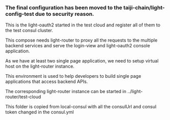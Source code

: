 ### The final configuration has been moved to the taiji-chain/light-config-test due to security reason.

This is the light-oauth2 started in the test cloud and register all of them to the test consul cluster. 

This compose needs light-router to proxy all the requests to the multiple backend services and serve the login-view and light-oauth2 console application. 

As we have at least two single page application, we need to setup virtual host on the light-router instance. 

This environment is used to help developers to build single page applications that access backend APIs. 

The corresponding light-router instance can be started in ../light-router/test-cloud

This folder is copied from local-consul with all the consulUrl and consul token changed in the consul.yml



